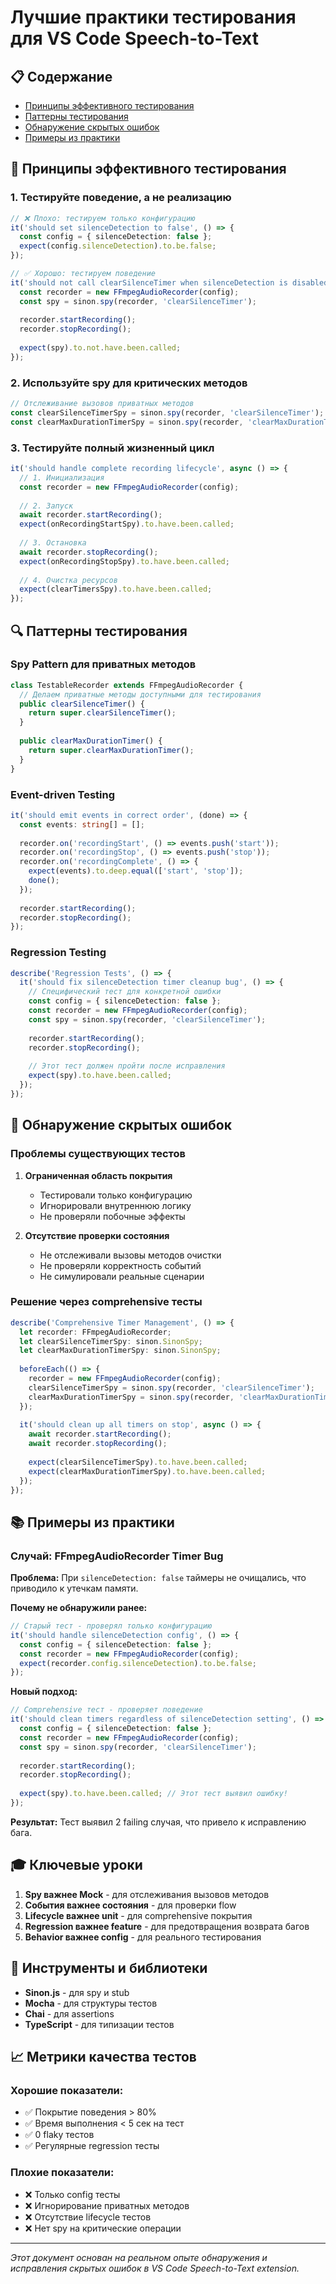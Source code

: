 # Лучшие практики тестирования для VS Code Speech-to-Text

## 📋 Содержание
- [Принципы эффективного тестирования](#принципы-эффективного-тестирования)
- [Паттерны тестирования](#паттерны-тестирования)
- [Обнаружение скрытых ошибок](#обнаружение-скрытых-ошибок)
- [Примеры из практики](#примеры-из-практики)

## 🎯 Принципы эффективного тестирования

### 1. Тестируйте поведение, а не реализацию
```typescript
// ❌ Плохо: тестируем только конфигурацию
it('should set silenceDetection to false', () => {
  const config = { silenceDetection: false };
  expect(config.silenceDetection).to.be.false;
});

// ✅ Хорошо: тестируем поведение
it('should not call clearSilenceTimer when silenceDetection is disabled', () => {
  const recorder = new FFmpegAudioRecorder(config);
  const spy = sinon.spy(recorder, 'clearSilenceTimer');
  
  recorder.startRecording();
  recorder.stopRecording();
  
  expect(spy).to.not.have.been.called;
});
```

### 2. Используйте spy для критических методов
```typescript
// Отслеживание вызовов приватных методов
const clearSilenceTimerSpy = sinon.spy(recorder, 'clearSilenceTimer');
const clearMaxDurationTimerSpy = sinon.spy(recorder, 'clearMaxDurationTimer');
```

### 3. Тестируйте полный жизненный цикл
```typescript
it('should handle complete recording lifecycle', async () => {
  // 1. Инициализация
  const recorder = new FFmpegAudioRecorder(config);
  
  // 2. Запуск
  await recorder.startRecording();
  expect(onRecordingStartSpy).to.have.been.called;
  
  // 3. Остановка
  await recorder.stopRecording();
  expect(onRecordingStopSpy).to.have.been.called;
  
  // 4. Очистка ресурсов
  expect(clearTimersSpy).to.have.been.called;
});
```

## 🔍 Паттерны тестирования

### Spy Pattern для приватных методов
```typescript
class TestableRecorder extends FFmpegAudioRecorder {
  // Делаем приватные методы доступными для тестирования
  public clearSilenceTimer() {
    return super.clearSilenceTimer();
  }
  
  public clearMaxDurationTimer() {
    return super.clearMaxDurationTimer();
  }
}
```

### Event-driven Testing
```typescript
it('should emit events in correct order', (done) => {
  const events: string[] = [];
  
  recorder.on('recordingStart', () => events.push('start'));
  recorder.on('recordingStop', () => events.push('stop'));
  recorder.on('recordingComplete', () => {
    expect(events).to.deep.equal(['start', 'stop']);
    done();
  });
  
  recorder.startRecording();
  recorder.stopRecording();
});
```

### Regression Testing
```typescript
describe('Regression Tests', () => {
  it('should fix silenceDetection timer cleanup bug', () => {
    // Специфический тест для конкретной ошибки
    const config = { silenceDetection: false };
    const recorder = new FFmpegAudioRecorder(config);
    const spy = sinon.spy(recorder, 'clearSilenceTimer');
    
    recorder.startRecording();
    recorder.stopRecording();
    
    // Этот тест должен пройти после исправления
    expect(spy).to.have.been.called;
  });
});
```

## 🐛 Обнаружение скрытых ошибок

### Проблемы существующих тестов
1. **Ограниченная область покрытия**
   - Тестировали только конфигурацию
   - Игнорировали внутреннюю логику
   - Не проверяли побочные эффекты

2. **Отсутствие проверки состояния**
   - Не отслеживали вызовы методов очистки
   - Не проверяли корректность событий
   - Не симулировали реальные сценарии

### Решение через comprehensive тесты
```typescript
describe('Comprehensive Timer Management', () => {
  let recorder: FFmpegAudioRecorder;
  let clearSilenceTimerSpy: sinon.SinonSpy;
  let clearMaxDurationTimerSpy: sinon.SinonSpy;
  
  beforeEach(() => {
    recorder = new FFmpegAudioRecorder(config);
    clearSilenceTimerSpy = sinon.spy(recorder, 'clearSilenceTimer');
    clearMaxDurationTimerSpy = sinon.spy(recorder, 'clearMaxDurationTimer');
  });
  
  it('should clean up all timers on stop', async () => {
    await recorder.startRecording();
    await recorder.stopRecording();
    
    expect(clearSilenceTimerSpy).to.have.been.called;
    expect(clearMaxDurationTimerSpy).to.have.been.called;
  });
});
```

## 📚 Примеры из практики

### Случай: FFmpegAudioRecorder Timer Bug

**Проблема:** При `silenceDetection: false` таймеры не очищались, что приводило к утечкам памяти.

**Почему не обнаружили ранее:**
```typescript
// Старый тест - проверял только конфигурацию
it('should handle silenceDetection config', () => {
  const config = { silenceDetection: false };
  const recorder = new FFmpegAudioRecorder(config);
  expect(recorder.config.silenceDetection).to.be.false;
});
```

**Новый подход:**
```typescript
// Comprehensive тест - проверяет поведение
it('should clean timers regardless of silenceDetection setting', () => {
  const config = { silenceDetection: false };
  const recorder = new FFmpegAudioRecorder(config);
  const spy = sinon.spy(recorder, 'clearSilenceTimer');
  
  recorder.startRecording();
  recorder.stopRecording();
  
  expect(spy).to.have.been.called; // Этот тест выявил ошибку!
});
```

**Результат:** Тест выявил 2 failing случая, что привело к исправлению бага.

## 🎓 Ключевые уроки

1. **Spy важнее Mock** - для отслеживания вызовов методов
2. **События важнее состояния** - для проверки flow
3. **Lifecycle важнее unit** - для comprehensive покрытия
4. **Regression важнее feature** - для предотвращения возврата багов
5. **Behavior важнее config** - для реального тестирования

## 🔧 Инструменты и библиотеки

- **Sinon.js** - для spy и stub
- **Mocha** - для структуры тестов  
- **Chai** - для assertions
- **TypeScript** - для типизации тестов

## 📈 Метрики качества тестов

### Хорошие показатели:
- ✅ Покрытие поведения > 80%
- ✅ Время выполнения < 5 сек на тест
- ✅ 0 flaky тестов
- ✅ Регулярные regression тесты

### Плохие показатели:
- ❌ Только config тесты
- ❌ Игнорирование приватных методов
- ❌ Отсутствие lifecycle тестов
- ❌ Нет spy на критические операции

---

*Этот документ основан на реальном опыте обнаружения и исправления скрытых ошибок в VS Code Speech-to-Text extension.* 